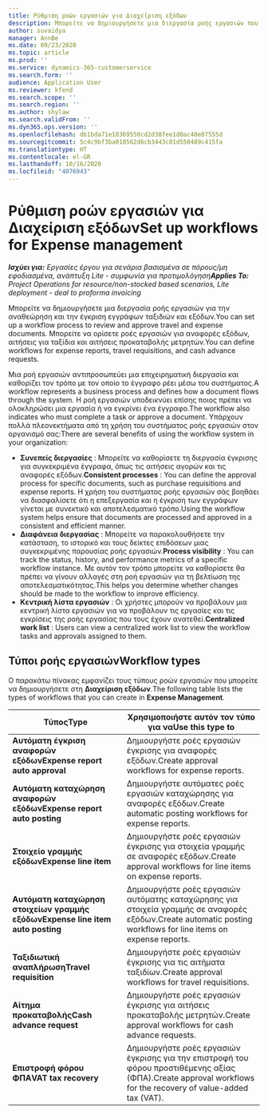 ```yaml
---
title: Ρύθμιση ροών εργασιών για Διαχείριση εξόδων
description: Μπορείτε να δημιουργήσετε μια διεργασία ροής εργασιών που χρησιμοποιείται για την αναθεώρηση και την έγκριση εγγράφων ταξιδιών και εξόδων.
author: suvaidya
manager: AnnBe
ms.date: 09/23/2020
ms.topic: article
ms.prod: ''
ms.service: dynamics-365-customerservice
ms.search.form: ''
audience: Application User
ms.reviewer: kfend
ms.search.scope: ''
ms.search.region: ''
ms.author: shylaw
ms.search.validFrom: ''
ms.dyn365.ops.version: ''
ms.openlocfilehash: db1bda71e18369550cd2d38fee1d0ac40e07555d
ms.sourcegitcommit: 5c4c9bf3ba018562d6cb3443c01d550489c415fa
ms.translationtype: HT
ms.contentlocale: el-GR
ms.lasthandoff: 10/16/2020
ms.locfileid: "4076943"
---
```

# <a name="set-up-workflows-for-expense-management"></a><span data-ttu-id="4944d-103">Ρύθμιση ροών εργασιών για Διαχείριση εξόδων</span><span class="sxs-lookup"><span data-stu-id="4944d-103">Set up workflows for Expense management</span></span>

<span data-ttu-id="4944d-104">_**Ισχύει για:** Εργασίες έργου για σενάρια βασισμένα σε πόρους/μη εφοδιασμένα, ανάπτυξη Lite - συμφωνία για προτιμολόγηση_</span><span class="sxs-lookup"><span data-stu-id="4944d-104">_**Applies To:** Project Operations for resource/non-stocked based scenarios, Lite deployment - deal to proforma invoicing_</span></span>

<span data-ttu-id="4944d-105">Μπορείτε να δημιουργήσετε μια διεργασία ροής εργασιών για την αναθεώρηση και την έγκριση εγγράφων ταξιδιών και εξόδων.</span><span class="sxs-lookup"><span data-stu-id="4944d-105">You can set up a workflow process to review and approve travel and expense documents.</span></span> <span data-ttu-id="4944d-106">Μπορείτε να ορίσετε ροές εργασιών για αναφορές εξόδων, αιτήσεις για ταξίδια και αιτήσεις προκαταβολής μετρητών.</span><span class="sxs-lookup"><span data-stu-id="4944d-106">You can define workflows for expense reports, travel requisitions, and cash advance requests.</span></span>

<span data-ttu-id="4944d-107">Μια ροή εργασιών αντιπροσωπεύει μια επιχειρηματική διεργασία και καθορίζει τον τρόπο με τον οποίο το έγγραφο ρέει μέσω του συστήματος.</span><span class="sxs-lookup"><span data-stu-id="4944d-107">A workflow represents a business process and defines how a document flows through the system.</span></span> <span data-ttu-id="4944d-108">Η ροή εργασιών υποδεικνύει επίσης ποιος πρέπει να ολοκληρώσει μια εργασία ή να εγκρίνει ένα έγγραφο.</span><span class="sxs-lookup"><span data-stu-id="4944d-108">The workflow also indicates who must complete a task or approve a document.</span></span> <span data-ttu-id="4944d-109">Υπάρχουν πολλά πλεονεκτήματα από τη χρήση του συστήματος ροής εργασιών στον οργανισμό σας:</span><span class="sxs-lookup"><span data-stu-id="4944d-109">There are several benefits of using the workflow system in your organization:</span></span>

- <span data-ttu-id="4944d-110">**Συνεπείς διεργασίες** : Μπορείτε να καθορίσετε τη διεργασία έγκρισης για συγκεκριμένα έγγραφα, όπως τις αιτήσεις αγορών και τις αναφορές εξόδων.</span><span class="sxs-lookup"><span data-stu-id="4944d-110">**Consistent processes** : You can define the approval process for specific documents, such as purchase requisitions and expense reports.</span></span> <span data-ttu-id="4944d-111">Η χρήση του συστήματος ροής εργασιών σάς βοηθάει να διασφαλίσετε ότι η επεξεργασία και η έγκριση των εγγράφων γίνεται με συνεκτικό και αποτελεσματικό τρόπο.</span><span class="sxs-lookup"><span data-stu-id="4944d-111">Using the workflow system helps ensure that documents are processed and approved in a consistent and efficient manner.</span></span>
- <span data-ttu-id="4944d-112">**Διαφάνεια διεργασίας** : Μπορείτε να παρακολουθήσετε την κατάσταση, το ιστορικό και τους δείκτες επιδόσεων μιας συγκεκριμένης παρουσίας ροής εργασιών.</span><span class="sxs-lookup"><span data-stu-id="4944d-112">**Process visibility** : You can track the status, history, and performance metrics of a specific workflow instance.</span></span> <span data-ttu-id="4944d-113">Με αυτόν τον τρόπο μπορείτε να καθορίσετε θα πρέπει να γίνουν αλλαγές στη ροή εργασιών για τη βελτίωση της αποτελεσματικότητας.</span><span class="sxs-lookup"><span data-stu-id="4944d-113">This helps you determine whether changes should be made to the workflow to improve efficiency.</span></span>
- <span data-ttu-id="4944d-114">**Κεντρική λίστα εργασιών** : Οι χρήστες μπορούν να προβάλουν μια κεντρική λίστα εργασιών για να προβάλουν τις εργασίες και τις εγκρίσεις της ροής εργασίας που τους έχουν ανατεθεί.</span><span class="sxs-lookup"><span data-stu-id="4944d-114">**Centralized work list** : Users can view a centralized work list to view the workflow tasks and approvals assigned to them.</span></span> 

## <a name="workflow-types"></a><span data-ttu-id="4944d-115">Τύποι ροής εργασιών</span><span class="sxs-lookup"><span data-stu-id="4944d-115">Workflow types</span></span>

<span data-ttu-id="4944d-116">Ο παρακάτω πίνακας εμφανίζει τους τύπους ροών εργασιών που μπορείτε να δημιουργήσετε στη **Διαχείριση εξόδων**.</span><span class="sxs-lookup"><span data-stu-id="4944d-116">The following table lists the types of workflows that you can create in **Expense Management**.</span></span>


|              <span data-ttu-id="4944d-117"><strong>Τύπος</strong></span><span class="sxs-lookup"><span data-stu-id="4944d-117"><strong>Type</strong></span></span>              |                   <span data-ttu-id="4944d-118"><strong>Χρησιμοποιήστε αυτόν τον τύπο για να</strong></span><span class="sxs-lookup"><span data-stu-id="4944d-118"><strong>Use this type to</strong></span></span>                   |
|-------------------------------------------------|-----------------------------------------------------------------------|
|   <span data-ttu-id="4944d-119"><strong>Αυτόματη έγκριση αναφορών εξόδων</strong></span><span class="sxs-lookup"><span data-stu-id="4944d-119"><strong>Expense report auto approval</strong></span></span> |            <span data-ttu-id="4944d-120">Δημιουργήστε ροές εργασιών έγκρισης για αναφορές εξόδων.</span><span class="sxs-lookup"><span data-stu-id="4944d-120">Create approval workflows for expense reports.</span></span>             |
|  <span data-ttu-id="4944d-121"><strong>Αυτόματη καταχώρηση αναφορών εξόδων</strong></span><span class="sxs-lookup"><span data-stu-id="4944d-121"><strong>Expense report auto posting</strong></span></span>   |        <span data-ttu-id="4944d-122">Δημιουργήστε αυτόματες ροές εργασιών καταχώρησης για αναφορές εξόδων.</span><span class="sxs-lookup"><span data-stu-id="4944d-122">Create automatic posting workflows for expense reports.</span></span>        |
|       <span data-ttu-id="4944d-123"><strong>Στοιχείο γραμμής εξόδων</strong></span><span class="sxs-lookup"><span data-stu-id="4944d-123"><strong>Expense line item</strong></span></span>        |     <span data-ttu-id="4944d-124">Δημιουργήστε ροές εργασιών έγκρισης για στοιχεία γραμμής σε αναφορές εξόδων.</span><span class="sxs-lookup"><span data-stu-id="4944d-124">Create approval workflows for line items on expense reports.</span></span>      |
| <span data-ttu-id="4944d-125"><strong>Αυτόματη καταχώρηση στοιχείων γραμμής εξόδων</strong></span><span class="sxs-lookup"><span data-stu-id="4944d-125"><strong>Expense line item auto posting</strong></span></span> | <span data-ttu-id="4944d-126">Δημιουργήστε ροές εργασιών αυτόματης καταχώρησης για στοιχεία γραμμής σε αναφορές εξόδων.</span><span class="sxs-lookup"><span data-stu-id="4944d-126">Create automatic posting workflows for line items on expense reports.</span></span> |
|       <span data-ttu-id="4944d-127"><strong>Ταξιδιωτική αναπλήρωση</strong></span><span class="sxs-lookup"><span data-stu-id="4944d-127"><strong>Travel requisition</strong></span></span>       |          <span data-ttu-id="4944d-128">Δημιουργήστε ροές εργασιών έγκρισης για τις αιτήματα ταξιδίων.</span><span class="sxs-lookup"><span data-stu-id="4944d-128">Create approval workflows for travel requisitions.</span></span>           |
|      <span data-ttu-id="4944d-129"><strong>Αίτημα προκαταβολής</strong></span><span class="sxs-lookup"><span data-stu-id="4944d-129"><strong>Cash advance request</strong></span></span>      |         <span data-ttu-id="4944d-130">Δημιουργήστε ροές εργασιών έγκρισης για αιτήσεις προκαταβολής μετρητών.</span><span class="sxs-lookup"><span data-stu-id="4944d-130">Create approval workflows for cash advance requests.</span></span>          |
|        <span data-ttu-id="4944d-131"><strong>Επιστροφή φόρου ΦΠΑ</strong></span><span class="sxs-lookup"><span data-stu-id="4944d-131"><strong>VAT tax recovery</strong></span></span>        | <span data-ttu-id="4944d-132">Δημιουργήστε ροές εργασιών έγκρισης για την επιστροφή του φόρου προστιθέμενης αξίας (ΦΠΑ).</span><span class="sxs-lookup"><span data-stu-id="4944d-132">Create approval workflows for the recovery of value-added tax (VAT).</span></span>  |
